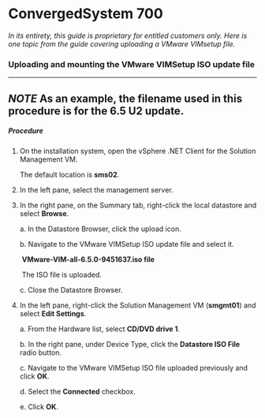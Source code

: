 # ConvergedSystem 700

*In its entirety, this guide is proprietary for entitled customers only. Here is one topic from the guide covering uploading a VMware VIMsetup file.*

### Uploading and mounting the VMware VIMSetup ISO update file

------
*NOTE* As an example, the filename used in this procedure is for the 6.5 U2 update.
------

##### Procedure

1. On the installation system, open the vSphere .NET Client for the Solution Management VM.

   The default location is **sms02**.

2. In the left pane, select the management server.

3. In the right pane, on the Summary tab, right-click the local datastore and select **Browse**.

   a. In the Datastore Browser, click the upload icon.

   b. Navigate to the VMware VIMSetup ISO update file and select it.

   ​	 **VMware-VIM-all-6.5.0-9451637.iso file** 

   ​	The ISO file is uploaded.

   c. Close the Datastore Browser.

4. In the left pane, right-click the Solution Management VM (**smgmt01**) and select **Edit Settings**.

   a. From the Hardware list, select **CD/DVD drive 1**.

   b. In the right pane, under Device Type, click the **Datastore ISO File** radio button.

   c. Navigate to the VMware VIMSetup ISO file uploaded previously and click **OK**.

   d. Select the **Connected** checkbox.

   e. Click **OK**.